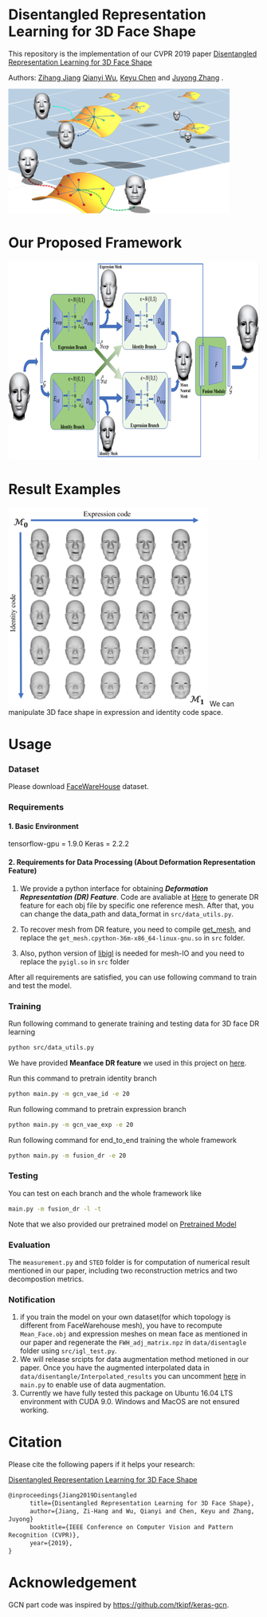 # Disentangled Representation Learning for 3D Face Shape

This repository is the implementation of our CVPR 2019 paper <a href="https://arxiv.org/abs/1902.09887">Disentangled Representation Learning for 3D Face Shape</a>

Authors: [Zihang Jiang](home.ustc.edu.cn/~jzh0103/) [Qianyi Wu](https://wuqianyi.top/), [Keyu Chen](https://kychern.github.io/) and [Juyong Zhang](http://staff.ustc.edu.cn/~juyong/) .

<img src = "Pict/manifold.png" height = "250px"/>

# Our Proposed Framework

<img src = "Pict/pipeline.png" height = "400px"/>

# Result Examples
<img src = "Pict/interpolation.png" height = "400px"/> 
We can manipulate 3D face shape in expression and identity code space.


# Usage

### Dataset
Please download [FaceWareHouse](http://kunzhou.net/zjugaps/facewarehouse/) dataset.

### Requirements
#### 1. Basic Environment
tensorflow-gpu = 1.9.0
Keras = 2.2.2
#### 2. Requirements for Data  Processing (About Deformation Representation Feature)
1.  We provide a python interface for obtaining ***Deformation Representation (DR) Feature***. Code are avaliable at [Here](https://github.com/QianyiWu/get_dr_py) to generate DR feature for each obj file by specific one reference mesh. After that, you can change the data_path and data_format in `src/data_utils.py`.

2. To recover mesh from DR feature, you need to compile [get_mesh](https://github.com/QianyiWu/get_mesh_py_API), and replace the `get_mesh.cpython-36m-x86_64-linux-gnu.so` in `src` folder.

3. Also, python version of [libigl](https://github.com/libigl/libigl) is needed for mesh-IO and you need to replace the `pyigl.so` in `src` folder

After all requirements are satisfied, you can use following command to train and test the model.
### Training 

Run following command to generate training and testing data for 3D face DR learning
```bash
python src/data_utils.py
```
We have provided **Meanface DR feature** we used in this project on [here](https://drive.google.com/open?id=1GgCKnKRrLR8r51Pw_TBqDHK8vdu6Oj4M).


Run this command to pretrain identity branch
```bash
python main.py -m gcn_vae_id -e 20
```

Run following command to pretrain expression branch
```bash
python main.py -m gcn_vae_exp -e 20
```

Run following command for end_to_end training the whole framework
```bash
python main.py -m fusion_dr -e 20
```


### Testing
You can test on each branch and the whole framework like 
```bash
main.py -m fusion_dr -l -t
```
Note that we also provided our pretrained model on [Pretrained Model](https://drive.google.com/open?id=1LxxNY7wbjMXwrRdYJ4hJfXhg9ETAyIuQ)

### Evaluation
The `measurement.py` and `STED` folder is for computation of numerical result mentioned in our paper, including two reconstruction metrics and two decompostion metrics.

### Notification
1. if you train the model on your own dataset(for which topology is different from FaceWarehouse mesh), you have to recompute `Mean_Face.obj` and expression meshes on mean face as mentioned in our paper and regenerate the `FWH_adj_matrix.npz` in `data/disentagle` folder using `src/igl_test.py`.
2. We will release srcipts for data augmentation method metioned in our paper. Once you have the augmented interpolated data in `data/disentangle/Interpolated_results` you can uncomment <a href='https://github.com/zihangJiang/DR-Learning-for-3D-Face/blob/eb66a63c34d4ca65b37808f040e56b867b19c245/main.py#L115'>here</a> in `main.py` to enable use of data augmentation. 
3. Currently we have fully tested this package on Ubuntu 16.04 LTS environment with CUDA 9.0. Windows and MacOS are not ensured working.

# Citation
Please cite the following papers if it helps your research: 

<a href="https://arxiv.org/abs/1902.09887">Disentangled Representation Learning for 3D Face Shape</a>

    @inproceedings{Jiang2019Disentangled
          title={Disentangled Representation Learning for 3D Face Shape},
          author={Jiang, Zi-Hang and Wu, Qianyi and Chen, Keyu and Zhang, Juyong}
          booktitle={IEEE Conference on Computer Vision and Pattern Recognition (CVPR)},
          year={2019},
    }

# Acknowledgement
GCN part code was inspired by https://github.com/tkipf/keras-gcn.
